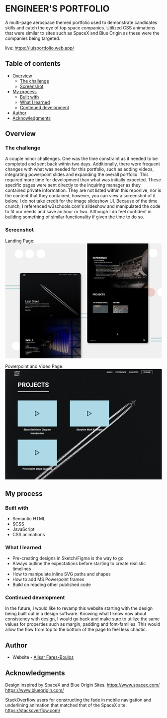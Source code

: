 # ENGINEER'S PORTFOLIO
 
A multi-page aerospace themed portfolio used to demonstrate candidates skills and catch the eye of top space companies. Utilized CSS animations that were similar to sites such as SpaceX and Blue Origin as these were the companies being targeted.
 
live: https://luisportfolio.web.app/
 
## Table of contents
 
- [Overview](#overview)
  - [The challenge](#the-challenge)
  - [Screenshot](#screenshot)
- [My process](#my-process)
  - [Built with](#built-with)
  - [What I learned](#what-i-learned)
  - [Continued development](#continued-development)
- [Author](#author)
- [Acknowledgments](#acknowledgments)
 
## Overview
 
### The challenge
 
A couple minor challenges. One was the time constraint as it needed to be completed and sent back within two days. Additionally, there were frequent changes with what was needed for this portfolio, such as adding videos, integrating powerpoint slides and expanding the overall portfolio. This required more time for development than what was initially expected. These specific pages were sent directly to the inquiring manager as they contained private information. They are not listed within this repo/live, nor is the content that they contained, however, you can view a screenshot of it below.
I do not take credit for the image slideshow UI. Because of the time crunch, I referenced w3schools.com's slideshow and manipulated the code to fit our needs and save an hour or two. Although I do feel confident in building something of similar functionality if given the time to do so.
 
### Screenshot
 
Landing Page:
![](./images/engineersPortfolioPreview.png)
 
Powerpoint and Video Page:
![](./images/engineersPortfolioPreview2.png)
 
 
## My process
 
### Built with
 
- Semantic HTML
- SCSS
- JavaScript
- CSS animations
 
### What I learned
 
- Pre-creating designs in Sketch/Figma is the way to go
- Always outline the expectations before starting to create realistic timelines
- How to manipulate inline SVG paths and shapes
- How to add MS Powerpoint frames
- Build on reading other published code
 
### Continued development
 
In the future, I would like to revamp this website starting with the design being built out in a design software. Knowing what I know now about consistency with design, I would go back and make sure to utilize the same values for properties such as margin, padding and font-families. This would allow the flow from top to the bottom of the page to feel less chaotic.
 
## Author
 
- Website - [Alisar Fares-Boulos](https://www.alisarfaresboulos.com)
 
## Acknowledgments
 
Design inspired by SpaceX and Blue Origin Sites.
https://www.spacex.com/
https://www.blueorigin.com/
 
StackOverflow users for constructing the fade in mobile navigation and underlining animation that matched that of the SpaceX site.
https://stackoverflow.com/